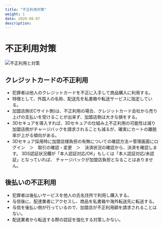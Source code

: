 ```yaml
---
title: "不正利用対策"
weight: 1
date: 2020-08-07
description: 
---
```


# 不正利用対策

![不正利用と対策](../media/unauthorizeduse.jpg)

## クレジットカードの不正利用
- 犯罪者は他人のクレジットカードを不正に入手して商品購入に利用する。
- 特徴として、外国人の名称、配送先を私書箱や転送サービスに指定している。
- 加盟店側(ECサイト側)は、不正利用の場合、クレジットカード会社から売り上げの支払いを受けることが出来ず、加盟店側は大きな損をする。
- 3Dセキュアを導入すれば、3Dセキュアの仕組み上不正利用の可能性は減り加盟店側がチャージバックを請求されることも減るが、確実にカートの離脱率が上がる傾向がある。
- 3Dセキュア採用時に加盟店様負担の有無についての確認方法＝管理画面にログイン　＞　取引の確認・変更　＞　決済状況の確認から、決済を確認します。
3DS認証状況欄が「本人認証対応/OK」もしくは「本人認証対応/未認証」となっていれば、 チャージバックが加盟店負担となることはありません。


## 後払いの不正利用
- 犯罪者は後払いサービスを他人の氏名住所で利用し購入する。
- 与信後に、配達業者にアクセスし、商品を私書箱や海外転送先に転送する。
- 与信を後払い側が行っているので、加盟店が不正利用額を請求されることはない。
- 配送業者から転送する際の認証を強化する対策しかない。


